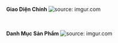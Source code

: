 **Giao Diện Chính**
<img src="https://i.imgur.com/9NRLRBC.png" title="source: imgur.com"/>


<br/><br/>
**Danh Mục Sản Phẩm**
<img src="https://i.imgur.com/UhYbgmQ.png" title="source: imgur.com" />

